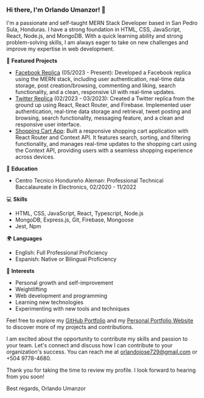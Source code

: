 ### Hi there, I'm Orlando Umanzor! 👋

I'm a passionate and self-taught MERN Stack Developer based in San Pedro Sula, Honduras. I have a strong foundation in HTML, CSS, JavaScript, React, Node.js, and MongoDB. With a quick learning ability and strong problem-solving skills, I am always eager to take on new challenges and improve my expertise in web development.

🔭 **Featured Projects**

- [Facebook Replica](https://orlandou.github.io/odin-book/) (05/2023 - Present): Developed a Facebook replica using the MERN stack, including user authentication, real-time data storage, post creation/browsing, commenting and liking, search functionality, and a clean, responsive UI with real-time updates.
- [Twitter Replica](https://orlandou.github.io/twitter-replication-project/) (02/2023 - 03/2023): Created a Twitter replica from the ground up using React, React Router, and Firebase. Implemented user authentication, real-time data storage and retrieval, tweet posting and browsing, search functionality, messaging feature, and a clean and responsive user interface.
- [Shopping Cart App](https://orlandou.github.io/shopping-cart-project/): Built a responsive shopping cart application with React Router and Context API. It features search, sorting, and filtering functionality, and manages real-time updates to the shopping cart using the Context API, providing users with a seamless shopping experience across devices.

🌱 **Education**

- Centro Tecnico Hondureño Aleman: Professional Technical Baccalaureate in Electronics, 02/2020 - 11/2022

💻 **Skills**

- HTML, CSS, JavaScript, React, Typescript, Node.js
- MongoDB, Express.js, Git, Firebase, Mongoose
- Jest, Npm

🌍 **Languages**

- English: Full Professional Proficiency
- Espanish: Native or Bilingual Proficiency

🚀 **Interests**

- Personal growth and self-improvement
- Weightlifting
- Web development and programming
- Learning new technologies
- Experimenting with new tools and techniques

Feel free to explore my [GitHub Portfolio](https://github.com/OrlandoU) and my [Personal Portfolio Website](https://orlandou.github.io/portfolio/) to discover more of my projects and contributions.

I am excited about the opportunity to contribute my skills and passion to your team. Let's connect and discuss how I can contribute to your organization's success. You can reach me at orlandojose729@gmail.com or +504 9778-4680.

Thank you for taking the time to review my profile. I look forward to hearing from you soon!

Best regards,
Orlando Umanzor
